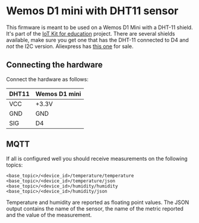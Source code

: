 # Wemos D1 mini with DHT11 sensor

This firmware is meant to be used on a Wemos D1 Mini with a DHT-11 shield. It's part of the [IoT Kit for education](https://www.iot-kit.nl) project.
There are several shields available, make sure you get one that has the DHT-11 connected to D4 and *not* the I2C version. 
Aliexpress has [this one](https://www.aliexpress.com/item/Free-Shipping-DHT-Shield-For-Wemos-D1-Mini-DHT11-Single-Bus-Digital-Temperature-And-Humidity-Sensor/32792325206.html) for sale.


## Connecting the hardware
Connect the hardware as follows: 

| DHT11 |  Wemos D1 mini |
| --- | ---|
| VCC |+3.3V |
| GND | GND |
| SIG | D4 |

## MQTT
If all is configured well you should receive measurements on the following topics:

```
<base_topic>/<device_id>/temperature/temperature
<base_topic>/<device_id>/temperature/json
<base_topic>/<device_id>/humidity/humidity
<base_topic>/<device_id>/humidity/json
```

Temperature and humidity are reported as floating point values.
The JSON output contains the name of the sensor, the name of the metric reported and the value of the measurement.

